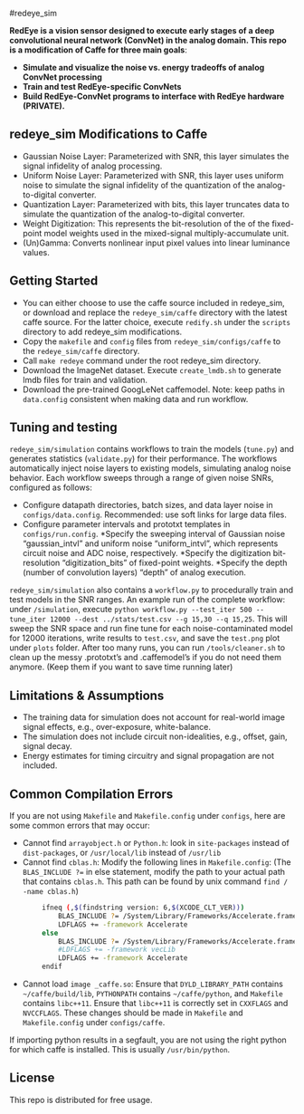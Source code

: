 #redeye_sim

**RedEye is a vision sensor designed to execute early stages of a deep convolutional neural network (ConvNet) in the analog domain. This repo is a modification of Caffe for three main goals**:
- **Simulate and visualize the noise vs. energy tradeoffs of analog ConvNet processing**
- **Train and test RedEye-specific ConvNets**
- **Build RedEye-ConvNet programs to interface with RedEye hardware (PRIVATE).**

## redeye_sim Modifications to Caffe
- Gaussian Noise Layer: Parameterized with SNR, this layer simulates the signal infidelity of analog processing. 
- Uniform Noise Layer: Parameterized with SNR, this layer uses uniform noise to simulate the signal infidelity of the quantization of the analog-to-digital converter.
- Quantization Layer: Parameterized with bits, this layer truncates data to simulate the quantization of the analog-to-digital converter.
- Weight Digitization: This represents the bit-resolution of the of the fixed-point model weights used in the mixed-signal multiply-accumulate unit.
- (Un)Gamma: Converts nonlinear input pixel values into linear luminance values. 

## Getting Started
- You can either choose to use the caffe source included in redeye_sim, or download and replace the `redeye_sim/caffe` directory with the latest caffe source. For the latter choice, execute `redify.sh` under the `scripts` directory to add redeye_sim modifications. 
- Copy the `makefile` and `config` files from `redeye_sim/configs/caffe` to the `redeye_sim/caffe` directory.
- Call ```make redeye``` command under the root redeye_sim directory.
- Download the ImageNet dataset. Execute `create_lmdb.sh` to generate lmdb files for train and validation.
- Download the pre-trained GoogLeNet caffemodel. Note: keep paths in `data.config` consistent when making data and run workflow.

## Tuning and testing
`redeye_sim/simulation` contains workflows to train the models (`tune.py`) and generates statistics (`validate.py`) for their performance. The workflows automatically inject noise layers to existing models, simulating analog noise behavior. Each workflow sweeps through a range of given noise SNRs, configured as follows:
- Configure datapath directories, batch sizes, and data layer noise in `configs/data.config`. Recommended: use soft links for large data files.
- Configure parameter intervals and prototxt templates in `configs/run.config`. 
  *Specify the sweeping interval of Gaussian noise “gaussian_intvl” and uniform noise “uniform_intvl”, which represents circuit noise and ADC noise, respectively. 
  *Specify the digitization bit-resolution “digitization_bits” of fixed-point weights.
  *Specify the depth (number of convolution layers)  “depth” of analog execution.

`redeye_sim/simulation` also contains a `workflow.py` to procedurally train and test models in the SNR ranges. An example run of the complete workflow: under `/simulation`, execute ```python workflow.py --test_iter 500 --tune_iter 12000 --dest ../stats/test.csv --g 15,30 --q 15,25```. This will sweep the SNR space and run fine tune for each noise-contaminated model for 12000 iterations, write results to `test.csv`, and save the `test.png` plot under `plots` folder. 
After too many runs, you can run `/tools/cleaner.sh` to clean up the messy .prototxt’s and .caffemodel’s if you do not need them anymore. (Keep them if you want to save time running later)

## Limitations & Assumptions
- The training data for simulation does not account for real-world image signal effects, e.g., over-exposure, white-balance.
- The simulation does not include circuit non-idealities, e.g., offset, gain, signal decay.
- Energy estimates for timing circuitry and signal propagation are not included.

## Common Compilation Errors
If you are not using `Makefile` and `Makefile.config` under `configs`, here are some common errors that may occur:
- Cannot find `arrayobject.h` or `Python.h`: look in `site-packages` instead of `dist-packages`, or `/usr/local/lib` instead of `/usr/lib`
- Cannot find `cblas.h`:
Modify the following lines in `Makefile.config`:
(The `BLAS_INCLUDE ?=` in else statement, modify the path to your actual path that contains `cblas.h`. This path can be found by unix command ```find / -name cblas.h```)

``` BASH
		ifneq (,$(findstring version: 6,$(XCODE_CLT_VER)))
			BLAS_INCLUDE ?= /System/Library/Frameworks/Accelerate.framework/Versions/Current/Frameworks/vecLib.framework/Headers/
			LDFLAGS += -framework Accelerate
		else
			BLAS_INCLUDE ?= /System/Library/Frameworks/Accelerate.framework/Versions/A/Frameworks/vecLib.framework/Versions/A/Headers/
			#LDFLAGS += -framework vecLib
			LDFLAGS += -framework Accelerate
		endif
```
- Cannot load `image _caffe.so`:
Ensure that `DYLD_LIBRARY_PATH` contains `~/caffe/build/lib`, `PYTHONPATH` contains `~/caffe/python`, and `Makefile` contains `libc++11`. Ensure that `libc++11` is correctly set in `CXXFLAGS` and `NVCCFLAGS`. These changes should be made in `Makefile` and `Makefile.config` under `configs/caffe`.

If importing python results in a segfault, you are not using the right python for which caffe is installed. This is usually `/usr/bin/python`.

## License
This repo is distributed for free usage.

